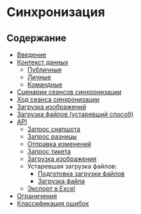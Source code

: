 Синхронизация
=============

Содержание
----------

*   [Введение](01-intro.md)
*   [Контекст данных](02-context.md)
    *   [Публичные](context/global.md)
    *   [Личные](context/user.md)
    *   [Командные](context/team.md)
*   [Сценарии сеансов синхронизации](03-scenarios.md)
*   [Ход сеанса синхронизации](04-workflow.md)
*   [Загрузка изображений](10-images.md)
*   [Загрузка файлов (устаревший способ)](10-uploads.old.md)
*   [API](api/README.md)
    *   [Запрос снапшота](api/snapshot.md)
    *   [Запрос разницы](api/diff.md)
    *   [Отправка изменений](api/submit.md)
    *   [Запрос тикета](api/ticket.md)
    *   [Загрузка изображения](api/upload-image.md)
    *   Устаревшая загрузка файлов:
        *   [Подготовка загрузки файлов](api/uploader.old.md)
        *   [Загрузка файла](api/upload.old.md)
    *   [Экспорт в Excel](api/export-xls.md)
*   [Ограничения](20-limitations.md)
*   [Классификация ошибок](30-errors.md)
